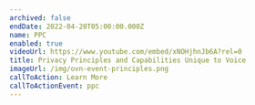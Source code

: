 ```yaml
---
archived: false
endDate: 2022-04-20T05:00:00.000Z
name: PPC
enabled: true
videoUrl: https://www.youtube.com/embed/xNOHjhnJb6A?rel=0
title: Privacy Principles and Capabilities Unique to Voice
imageUrl: /img/ovn-event-principles.png
callToAction: Learn More
callToActionEvent: ppc
---
```


